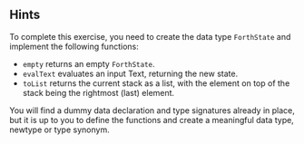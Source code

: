 ## Hints

To complete this exercise, you need to create the data type `ForthState`
and implement the following functions:

- `empty` returns an empty `ForthState`.
- `evalText` evaluates an input Text, returning the new state.
- `toList` returns the current stack as a list, with the element on top
of the stack being the rightmost (last) element.

You will find a dummy data declaration and type signatures already in place,
but it is up to you to define the functions and create a meaningful data type,
newtype or type synonym.
